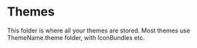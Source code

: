 # Themes

This folder is where all your themes are stored. Most themes use ThemeName.theme folder, with IconBundles etc.